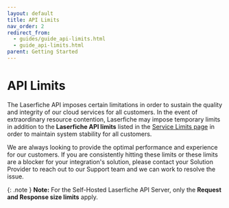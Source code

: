 ```yaml
---
layout: default
title: API Limits
nav_order: 2
redirect_from:
  - guides/guide_api-limits.html
  - guide_api-limits.html
parent: Getting Started
---
```


<!--© 2024 Laserfiche.
See LICENSE-DOCUMENTATION and LICENSE-CODE in the project root for license information.-->

# API Limits

The Laserfiche API imposes certain limitations in order to sustain the quality and integrity of our cloud services for all customers. In the event of extraordinary resource contention, Laserfiche may impose temporary limits in addition to the **Laserfiche API limits** listed in the [Service Limits page](https://doc.laserfiche.com/laserfiche.documentation/en-us/Default.htm#Service-Limits.htm) in order to maintain system stability for all customers.

We are always looking to provide the optimal performance and experience for our customers. If you are consistently hitting these limits or these limits are a blocker for your integration's solution, please contact your Solution Provider to reach out to our Support team and we can work to resolve the issue.

{: .note }
**Note:** For the Self-Hosted Laserfiche API Server, only the **Request and Response size limits** apply.

